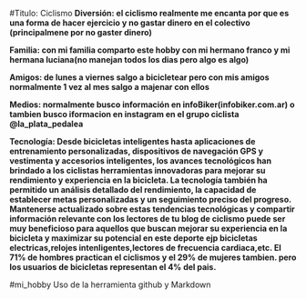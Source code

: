 #Titulo: Ciclismo
**Diversión: el ciclismo realmente me encanta por que es una forma de hacer ejercicio y no gastar dinero en el colectivo (principalmene por no gaster dinero)**

**Familia: con mi familia comparto este hobby con mi hermano franco y mi hermana luciana(no manejan todos los dias pero algo es algo)**

**Amigos: de lunes a viernes salgo a bicicletear pero con mis amigos normalmente 1 vez al mes salgo a majenar con ellos** 

**Medios: normalmente busco información en infoBiker(infobiker.com.ar) o tambien busco iformacion en instagram en el grupo ciclista @la_plata_pedalea**

**Tecnología: Desde bicicletas inteligentes hasta aplicaciones de entrenamiento personalizadas, dispositivos de navegación GPS y vestimenta y accesorios inteligentes, los avances tecnológicos han brindado a los ciclistas herramientas innovadoras para mejorar su rendimiento y experiencia en la bicicleta. La tecnología también ha permitido un análisis detallado del rendimiento, la capacidad de establecer metas personalizadas y un seguimiento preciso del progreso. Mantenerse actualizado sobre estas tendencias tecnológicas y compartir información relevante con los lectores de tu blog de ciclismo puede ser muy beneficioso para aquellos que buscan mejorar su experiencia en la bicicleta y maximizar su potencial en este deporte ejp bicicletas electricas,relojes intenligentes,lectores de frecuencia cardiaca,etc. El 71% de hombres practican el ciclismos y el 29% de mujeres tambien. pero los usuarios de bicicletas representan el 4% del pais.**

#mi_hobby
Uso de la herramienta github y Markdown
